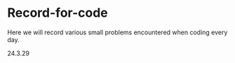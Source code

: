 # Record-for-code
Here we will record various small problems encountered when coding every day.

24.3.29
